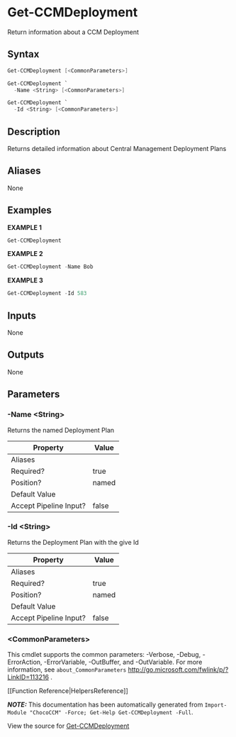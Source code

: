 ﻿# Get-CCMDeployment

<!-- This documentation is automatically generated from /Get-CCMDeployment.ps1 using GenerateDocs.ps1. Contributions are welcome at the original location(s). -->

Return information about a CCM Deployment

## Syntax

~~~powershell
Get-CCMDeployment [<CommonParameters>]
~~~


~~~powershell
Get-CCMDeployment `
  -Name <String> [<CommonParameters>]
~~~


~~~powershell
Get-CCMDeployment `
  -Id <String> [<CommonParameters>]
~~~

## Description

Returns detailed information about Central Management Deployment Plans


## Aliases

None

## Examples

 **EXAMPLE 1**

~~~powershell
Get-CCMDeployment

~~~

**EXAMPLE 2**

~~~powershell
Get-CCMDeployment -Name Bob

~~~

**EXAMPLE 3**

~~~powershell
Get-CCMDeployment -Id 583

~~~ 

## Inputs

None

## Outputs

None

## Parameters

###  -Name &lt;String&gt;
Returns the named Deployment Plan

Property               | Value
---------------------- | -----
Aliases                | 
Required?              | true
Position?              | named
Default Value          | 
Accept Pipeline Input? | false
 
###  -Id &lt;String&gt;
Returns the Deployment Plan with the give Id

Property               | Value
---------------------- | -----
Aliases                | 
Required?              | true
Position?              | named
Default Value          | 
Accept Pipeline Input? | false
 
### &lt;CommonParameters&gt;

This cmdlet supports the common parameters: -Verbose, -Debug, -ErrorAction, -ErrorVariable, -OutBuffer, and -OutVariable. For more information, see `about_CommonParameters` http://go.microsoft.com/fwlink/p/?LinkID=113216 .



[[Function Reference|HelpersReference]]

***NOTE:*** This documentation has been automatically generated from `Import-Module "ChocoCCM" -Force; Get-Help Get-CCMDeployment -Full`.

View the source for [Get-CCMDeployment](/Get-CCMDeployment.ps1)
